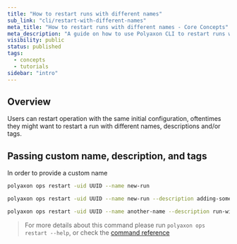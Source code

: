```yaml
---
title: "How to restart runs with different names"
sub_link: "cli/restart-with-different-names"
meta_title: "How to restart runs with different names - Core Concepts"
meta_description: "A guide on how to use Polyaxon CLI to restart runs with different names, descriptions and tags."
visibility: public
status: published
tags:
  - concepts
  - tutorials
sidebar: "intro"
---
```


## Overview

Users can restart operation with the same initial configuration, oftentimes they might want to restart a run with different names, descriptions and/or tags.

## Passing custom name, description, and tags

In order to provide a custom name

```bash
polyaxon ops restart -uid UUID --name new-run
```

```bash
polyaxon ops restart -uid UUID --name new-run --description adding-some-changes -u -l
```

```bash
polyaxon ops restart -uid UUID --name another-name --description run-with-custom-connection --tags tests,debug
```


> For more details about this command please run `polyaxon ops restart --help`, or check the [command reference](/docs/core/cli/ops/#ops-restart) 
